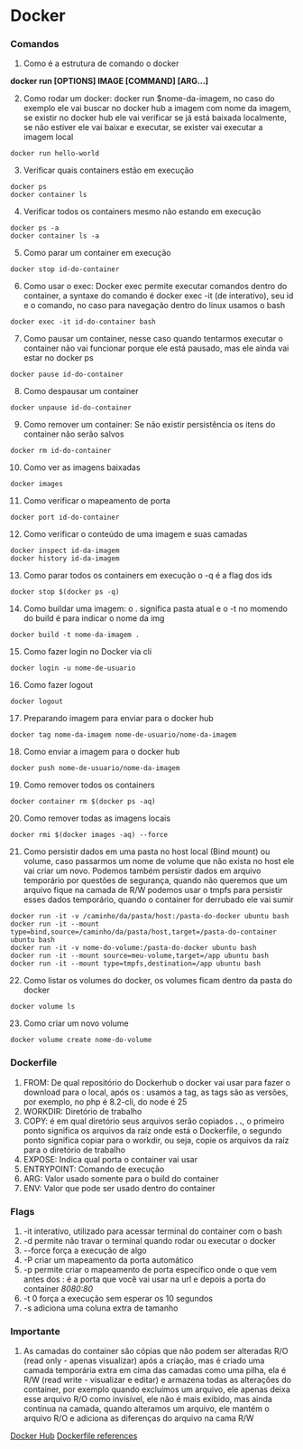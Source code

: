 # Docker

### Comandos

1. Como é a estrutura de comando o docker

**docker run [OPTIONS] IMAGE [COMMAND] [ARG...]**

2. Como rodar um docker: docker run $nome-da-imagem, no caso do exemplo ele vai buscar no docker hub a imagem com nome da imagem, se existir no docker hub ele vai verificar se já está baixada localmente, se não estiver ele vai baixar e executar, se exister vai executar a imagem local

```shell
docker run hello-world
```

3. Verificar quais containers estão em execução
```shell
docker ps
docker container ls
```

4. Verificar todos os containers mesmo não estando em execução
```shell
docker ps -a
docker container ls -a
```

5. Como parar um container em execução
```shell
docker stop id-do-container
```

6. Como usar o exec: Docker exec permite executar comandos dentro do container, a syntaxe do comando é docker exec -it (de interativo), seu id e o comando, no caso para navegação dentro do linux usamos o bash
```shell
docker exec -it id-do-container bash
```

7. Como pausar um container, nesse caso quando tentarmos executar o container não vai funcionar porque ele está pausado, mas ele ainda vai estar no docker ps
```shell
docker pause id-do-container
```

8. Como despausar um container
```shell
docker unpause id-do-container
```

9. Como remover um container: Se não existir persistência os itens do container não serão salvos
```shell
docker rm id-do-container
```

10. Como ver as imagens baixadas
```shell
docker images
```

11. Como verificar o mapeamento de porta
```shell
docker port id-do-container
```

12. Como verificar o conteúdo de uma imagem e suas camadas
```shell
docker inspect id-da-imagem
docker history id-da-imagem
```

13. Como parar todos os containers em execução o -q é a flag dos ids
```shell
docker stop $(docker ps -q)
```

14. Como buildar uma imagem: o . significa pasta atual e o -t no momendo do build é para indicar o nome da img
```shell
docker build -t nome-da-imagem .
```

15. Como fazer login no Docker via cli
```shell
docker login -u nome-de-usuario
```

16. Como fazer logout
```shell
docker logout
```

17. Preparando imagem para enviar para o docker hub
```shell
docker tag nome-da-imagem nome-de-usuario/nome-da-imagem
```

18. Como enviar a imagem para o docker hub
```shell
docker push nome-de-usuario/nome-da-imagem
```

19. Como remover todos os containers
```shell
docker container rm $(docker ps -aq)
```

20. Como remover todas as imagens locais
```shell
docker rmi $(docker images -aq) --force
```

21. Como persistir dados em uma pasta no host local (Bind mount) ou volume, caso passarmos um nome de volume que não exista no host ele vai criar um novo. Podemos também persistir dados em arquivo temporário por questões de segurança, quando não queremos que um arquivo fique na camada de R/W podemos usar o tmpfs para persistir esses dados temporário, quando o container for derrubado ele vai sumir
```shell
docker run -it -v /caminho/da/pasta/host:/pasta-do-docker ubuntu bash
docker run -it --mount type=bind,source=/caminho/da/pasta/host,target=/pasta-do-container ubuntu bash
docker run -it -v nome-do-volume:/pasta-do-docker ubuntu bash
docker run -it --mount source=meu-volume,target=/app ubuntu bash
docker run -it --mount type=tmpfs,destination=/app ubuntu bash
```

22. Como listar os volumes do docker, os volumes ficam dentro da pasta do docker
```shell
docker volume ls
```

23. Como criar um novo volume
```shell
docker volume create nome-do-volume
```

### Dockerfile

1. FROM: De qual repositório do Dockerhub o docker vai usar para fazer o download para o local, após os : usamos a tag, as tags são as versões, por exemplo, no php é 8.2-cli, do node é 25
2. WORKDIR: Diretório de trabalho
3. COPY: é em qual diretório seus arquivos serão copiados **. .**, o primeiro ponto significa os arquivos da raíz onde está o Dockerfile, o segundo ponto significa copiar para o workdir, ou seja, copie os arquivos da raíz para o diretório de trabalho
4. EXPOSE: Indica qual porta o container vai usar
5. ENTRYPOINT: Comando de execução
6. ARG: Valor usado somente para o build do container
7. ENV: Valor que pode ser usado dentro do container

### Flags

1. -it interativo, utilizado para acessar terminal do container com o bash
2. -d permite não travar o terminal quando rodar ou executar o docker
3. --force força a execução de algo
4. -P criar um mapeamento da porta automático
5. -p permite criar o mapeamento de porta específico onde o que vem antes dos : é a porta que você vai usar na url e depois a porta do container *8080:80*
6. -t 0 força a execução sem esperar os 10 segundos
7. -s adiciona uma coluna extra de tamanho

### Importante

1. As camadas do container são cópias que não podem ser alteradas R/O (read only - apenas visualizar) após a criação, mas é criado uma camada temporária extra em cima das camadas como uma pilha, ela é R/W (read write - visualizar e editar) e armazena todas as alterações do container, por exemplo quando excluímos um arquivo, ele apenas deixa esse arquivo R/O como invisível, ele não é mais exibido, mas ainda continua na camada, quando alteramos um arquivo, ele mantém o arquivo R/O e adiciona as diferenças do arquivo na cama R/W

[Docker Hub]('https://hub.docker.com/')
[Dockerfile references]('https://docs.docker.com/reference/dockerfile/')